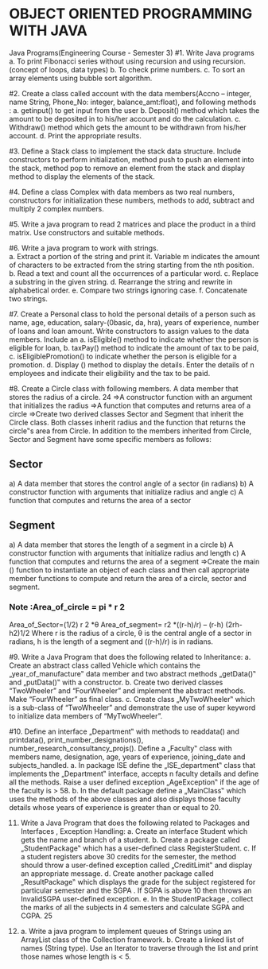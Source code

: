 # OBJECT ORIENTED PROGRAMMING WITH JAVA
Java Programs(Engineering Course - Semester 3)
#1. Write Java programs
a. To print Fibonacci series without using recursion and using recursion.(concept of loops, data types)
b. To check prime numbers.
c. To sort an array elements using bubble sort algorithm.


#2. Create a class called account with the data members(Accno – integer, name String, Phone_No: integer, balance_amt:float), and following methods :
a. getinput() to get input from the user
b. Deposit() method which takes the amount to be deposited in to his/her account and do the calculation.
c. Withdraw() method which gets the amount to be withdrawn from his/her account.
d. Print the appropriate results.


#3. Define a Stack class to implement the stack data structure. Include constructors to perform initialization, method push to push an element into the stack, method pop to remove an element from the stack and display method to display the elements of the stack.


#4. Define a class Complex with data members as two real numbers, constructors for initialization these numbers, methods to add, subtract and multiply 2 complex numbers.


#5. Write a java program to read 2 matrices and place the product in a third matrix. Use constructors and suitable methods.


#6. Write a java program to work with strings.\
a. Extract a portion of the string and print it. Variable m indicates the amount of characters to be extracted from the string starting from the nth position.
b. Read a text and count all the occurrences of a particular word.
c. Replace a substring in the given string.
d. Rearrange the string and rewrite in alphabetical order.
e. Compare two strings ignoring case.
f. Concatenate two strings.


#7. Create a Personal class to hold the personal details of a person such as name, age, education, salary-(0basic, da, hra), years of experience, number of loans and loan amount. Write constructors to assign values to the data members. Include an
a. isEligible() method to indicate whether the person is eligible for loan,
b. taxPay() method to indicate the amount of tax to be paid,
c. isEligiblePromotion() to indicate whether the person is eligible for a promotion.
d. Display () method to display the details.
Enter the details of n employees and indicate their eligibility and the tax to be paid.


#8. Create a Circle class with following members.
A data member that stores the radius of a circle.
24
=>A constructor function with an argument that initializes the radius
=>A function that computes and returns area of a circle
=>Create two derived classes Sector and Segment that inherit the Circle class. Both classes inherit radius and the function that returns the circle‟s area from Circle.
In addition to the members inherited from Circle, Sector and Segment have some specific members as follows:
## Sector
a) A data member that stores the control angle of a sector (in radians)
b) A constructor function with arguments that initialize radius and angle
c) A function that computes and returns the area of a sector
## Segment
a) A data member that stores the length of a segment in a circle
b) A constructor function with arguments that initialize radius and length
c) A function that computes and returns the area of a segment
=>Create the main () function to instantiate an object of each class and then call appropriate member functions to compute and return the area of a circle, sector and segment.
### Note :Area_of_circle = pi * r 2
Area_of_Sector=(1/2) r 2 *θ
Area_of_segment= r2 *((r-h)/r) – (r-h) (2rh-h2)1/2 Where r is the radius of a circle, θ is the central angle of a sector in radians, h is the length of a segment and ((r-h)/r) is in radians.


#9.
Write a Java Program that does the following related to Inheritance:
a. Create an abstract class called Vehicle which contains the „year_of_manufacture‟ data member and two abstract methods „getData()‟ and „putData()‟ with a constructor.
b. Create two derived classes “TwoWheeler” and “FourWheeler” and implement the abstract methods. Make “FourWheeler” as final class.
c. Create class „MyTwoWheeler‟ which is a sub-class of “TwoWheeler” and demonstrate the use of super keyword to initialize data members of “MyTwoWheeler”.


#10.
Define an interface „Department‟ with methods to readdata() and printdata(), print_number_designations(), number_research_consultancy_projs(). Define a „Faculty‟ class with members name, designation, age, years of experience, joining_date and subjects_handled.
a. In package ISE define the „ISE_department‟ class that implements the „Department‟ interface, accepts n faculty details and define all the methods. Raise a user defined exception „AgeException‟ if the age of the faculty is > 58.
b. In the default package define a „MainClass‟ which uses the methods of the above classes and also displays those faculty details whose years of experience is greater than or equal to 20.


11. Write a Java Program that does the following related to Packages and Interfaces , Exception Handling:
a. Create an interface Student which gets the name and branch of a student.
b. Create a package called „StudentPackage‟ which has a user-defined class RegisterStudent.
c. If a student registers above 30 credits for the semester, the method should throw a user-defined exception called „CreditLimit‟ and display an appropriate message.
d. Create another package called „ResultPackage‟ which displays the grade for the subject registered for particular semester and the SGPA . If SGPA is above 10 then throws an InvalidSGPA user-defined exception.
e. In the StudentPackage , collect the marks of all the subjects in 4 semesters and calculate SGPA and CGPA.
25


12. a. Write a java program to implement queues of Strings using an ArrayList class of the Collection framework.
b. Create a linked list of names (String type). Use an Iterator to traverse through the list and print those names whose length is < 5.
